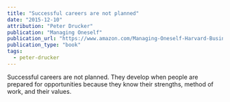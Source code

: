 ```yaml
---
title: "Successful careers are not planned"
date: "2015-12-10"
attribution: "Peter Drucker"
publication: "Managing Oneself"
publication_url: "https://www.amazon.com/Managing-Oneself-Harvard-Business-Classics/dp/142212312X"
publication_type: "book"
tags:
  - peter-drucker
---
```


Successful careers are not planned. They develop when people are prepared for opportunities because they know their strengths, method of work, and their values.
